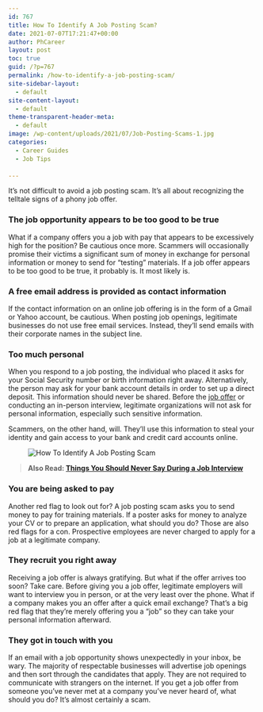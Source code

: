 ```yaml
---
id: 767
title: How To Identify A Job Posting Scam?
date: 2021-07-07T17:21:47+00:00
author: PhCareer
layout: post
toc: true
guid: /?p=767
permalink: /how-to-identify-a-job-posting-scam/
site-sidebar-layout:
  - default
site-content-layout:
  - default
theme-transparent-header-meta:
  - default
image: /wp-content/uploads/2021/07/Job-Posting-Scams-1.jpg
categories:
  - Career Guides
  - Job Tips

---
```

It&#8217;s not difficult to avoid a job posting scam. It&#8217;s all about recognizing the telltale signs of a phony job offer.

### **The job opportunity appears to be too good to be true**

What if a company offers you a job with pay that appears to be excessively high for the position? Be cautious once more. Scammers will occasionally promise their victims a significant sum of money in exchange for personal information or money to send for &#8220;testing&#8221; materials. If a job offer appears to be too good to be true, it probably is. It most likely is.

### **A free email address is provided as contact information**

If the contact information on an online job offering is in the form of a Gmail or Yahoo account, be cautious. When posting job openings, legitimate businesses do not use free email services. Instead, they&#8217;ll send emails with their corporate names in the subject line.

### **Too much personal**

When you respond to a job posting, the individual who placed it asks for your Social Security number or birth information right away. Alternatively, the person may ask for your bank account details in order to set up a direct deposit. This information should never be shared. Before the [job offer](/things-to-consider-before-accepting-a-job-offer/) or conducting an in-person interview, legitimate organizations will not ask for personal information, especially such sensitive information.

Scammers, on the other hand, will. They&#8217;ll use this information to steal your identity and gain access to your bank and credit card accounts online.



<figure class="wp-block-image size-large">

<img loading="lazy" width="768" height="512" src="/wp-content/uploads/2021/07/avoid-a-job-posting-scam.jpg" alt="How To Identify A Job Posting Scam" class="wp-image-768" srcset="/wp-content/uploads/2021/07/avoid-a-job-posting-scam.jpg 768w, /wp-content/uploads/2021/07/avoid-a-job-posting-scam-300x200.jpg 300w" sizes="(max-width: 768px) 100vw, 768px" /> </figure> 



<blockquote class="wp-block-quote">
  <p>
    <strong>Also Read: <a href="/things-you-should-never-say-during-a-job-interview/">Things You Should Never Say During a Job Interview</a></strong>
  </p>
</blockquote>



### **You are being asked to pay**

Another red flag to look out for? A job posting scam asks you to send money to pay for training materials. If a poster asks for money to analyze your CV or to prepare an application, what should you do? Those are also red flags for a con. Prospective employees are never charged to apply for a job at a legitimate company.

### **They recruit you right away**

Receiving a job offer is always gratifying. But what if the offer arrives too soon? Take care. Before giving you a job offer, legitimate employers will want to interview you in person, or at the very least over the phone. What if a company makes you an offer after a quick email exchange? That&#8217;s a big red flag that they&#8217;re merely offering you a &#8220;job&#8221; so they can take your personal information afterward.

### **They got in touch with you**

If an email with a job opportunity shows unexpectedly in your inbox, be wary. The majority of respectable businesses will advertise job openings and then sort through the candidates that apply. They are not required to communicate with strangers on the internet. If you get a job offer from someone you&#8217;ve never met at a company you&#8217;ve never heard of, what should you do? It&#8217;s almost certainly a scam.

